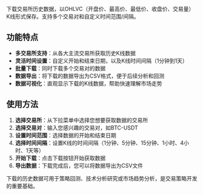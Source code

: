 下载交易所历史数据，以OHLVC（开盘价、最高价、最低价、收盘价、交易量）K线形式保存。支持多个交易对和自定义时间范围/间隔。

## 功能特点

- **多交易所支持**：从各大主流交易所获取历史K线数据
- **灵活时间设置**：自定义开始和结束日期，以及K线时间间隔（1分钟到1天）
- **批量下载**：同时下载多个交易对的数据
- **数据导出**：将下载的数据导出为CSV格式，便于后续分析和回测
- **数据可视化**：直观显示下载的K线数据，帮助快速理解市场走势

## 使用方法

1. **选择交易所**：从下拉菜单中选择您想要获取数据的交易所
2. **选择交易对**：输入您感兴趣的交易对，如BTC-USDT
3. **设置时间范围**：选择数据的开始和结束日期
4. **选择时间间隔**：设置K线的时间间隔（1分钟、5分钟、15分钟、1小时、4小时、1天等）
5. **开始下载**：点击下载按钮开始获取数据
6. **导出数据**：下载完成后，您可以将数据导出为CSV文件

下载的历史数据可用于策略回测、技术分析研究或市场趋势分析，是交易策略开发的重要基础。 